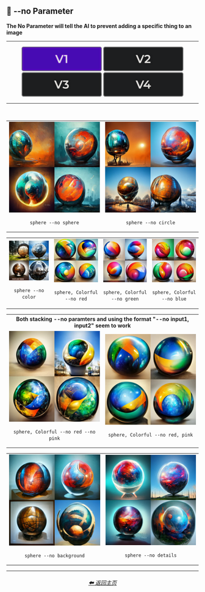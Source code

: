 <h2>🚫 --no Parameter</h2>
<b>The No Parameter will tell the AI to prevent adding a specific thing to an image</b>
<br>

<hr>

<div align="center">

[<img src="/Images/Repo_Parts/Buttons/Version_Buttons/button_version_V1_active.webp?raw=true" alt="MidJourney V1" height="64" />]()
[<img src="/Images/Repo_Parts/Buttons/Version_Buttons/button_version_V2_inactive.webp?raw=true" alt="MidJourney V2" height="64" />](/Pages/MJ_V2/Comparison_Pages/Parameters/No_Parameter_Comparison.md)
[<img src="/Images/Repo_Parts/Buttons/Version_Buttons/button_version_V3_inactive.webp?raw=true" alt="MidJourney V3" height="64" />](/Pages/MJ_V3/Comparison_Pages/Parameters/No_Parameter_Comparison.md)
[<img src="/Images/Repo_Parts/Buttons/Version_Buttons/button_version_V4_inactive.webp?raw=true" alt="MidJourney V4" height="64" />](/Pages/MJ_V4/Comparison_Pages/Parameters/No_Parameter_Comparison.md)

</div>

<hr>
<br>

<div align="center">

<table>
    <tr align=center valign=middle>
        <td><img src="/Images/MJ_V1/Comparison_Page_Images/--no_Comparison/sphere_no_sphere.webp?raw=true" width="256" /><p><code>sphere --no sphere</code></p></td>
        <td><img src="/Images/MJ_V1/Comparison_Page_Images/--no_Comparison/sphere_no_circle.webp?raw=true" width="256" /><p><code>sphere --no circle</code></p></td>
    </tr>
</table>

<table>
    <tr align=center valign=middle>
        <td><img src="/Images/MJ_V1/Comparison_Page_Images/--no_Comparison/sphere_no_color.webp?raw=true" width="256" /><p><code>sphere --no color</code></p></td>
        <td><img src="/Images/MJ_V1/Comparison_Page_Images/--no_Comparison/sphere,_Colorful_no_red.webp?raw=true" width="256" /><p><code>sphere, Colorful --no red</code></p></td>
        <td><img src="/Images/MJ_V1/Comparison_Page_Images/--no_Comparison/sphere,_Colorful_no_green.webp?raw=true" width="256" /><p><code>sphere, Colorful --no green</code></p></td>
        <td><img src="/Images/MJ_V1/Comparison_Page_Images/--no_Comparison/sphere,_Colorful_no_blue.webp?raw=true" width="256" /><p><code>sphere, Colorful --no blue</code></p></td>
    </tr>
</table>
<table>
    <tr align=center valign=middle>
        <th colspan=2>Both stacking --no paramters and using the format "--no input1, input2" seem to work</th>
    </tr>
    <tr align=center valign=middle>
        <td><img src="/Images/MJ_V1/Comparison_Page_Images/--no_Comparison/sphere,_Colorful_no_red_no_pink.webp?raw=true" width="256" /><p><code>sphere, Colorful --no red --no pink</code></p></td>
        <td><img src="/Images/MJ_V1/Comparison_Page_Images/--no_Comparison/sphere,_Colorful_no_red,_pink.webp?raw=true" width="256" /><p><code>sphere, Colorful --no red, pink</code></p></td>
    </tr>
</table>
<table>
    <tr align=center valign=middle>
        <td><img src="/Images/MJ_V1/Comparison_Page_Images/--no_Comparison/sphere_no_background.webp?raw=true" width="256" /><p><code>sphere --no background</code></p></td>
        <td><img src="/Images/MJ_V1/Comparison_Page_Images/--no_Comparison/sphere_no_details.webp?raw=true" width="256" /><p><code>sphere --no details</code></p></td>
    </tr>
</table>

</div>

<hr>
<div align="center">
    <h6><a href="/README.md">⬅ 返回主页</a></h6>
</div>